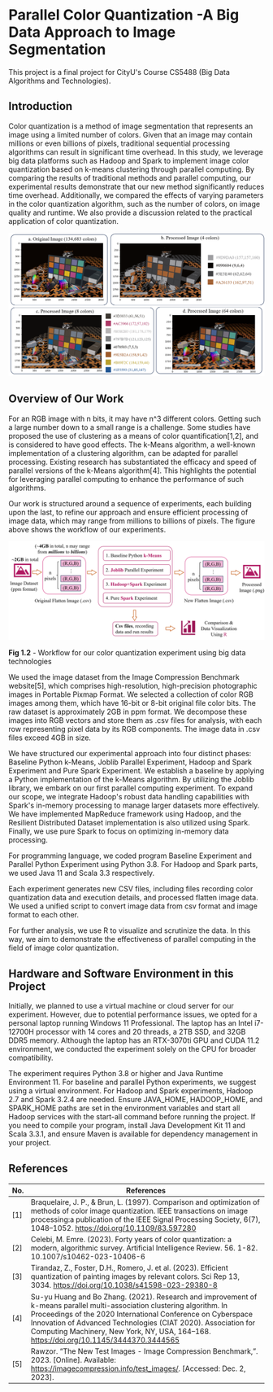 # Parallel Color Quantization -A Big Data Approach to Image Segmentation

This project is a final project for CityU's Course CS5488 (Big Data Algorithms and Technologies).

## Introduction

Color quantization is a method of image segmentation that represents an image using a limited number of colors. Given that an image may contain millions or even billions of pixels, traditional sequential processing algorithms can result in significant time overhead. In this study, we leverage big data platforms such as Hadoop and Spark to implement image color quantization based on k-means clustering through parallel computing. By comparing the results of traditional methods and parallel computing, our experimental results demonstrate that our new method significantly reduces time overhead. Additionally, we compared the effects of varying parameters in the color quantization algorithm, such as the number of colors, on image quality and runtime. We also provide a discussion related to the practical application of color quantization.

![a](_img//b.png)



## Overview of Our Work

For an RGB image with n bits, it may have n^3 different colors. Getting such a large number down to a small range is a challenge. Some studies have proposed the use of clustering as a means of color quantification[1,2], and is considered to have good effects. The k-Means algorithm, a well-known implementation of a clustering algorithm, can be adapted for parallel processing. Existing research has substantiated the efficacy and speed of parallel versions of the k-Means algorithm[4]. This highlights the potential for leveraging parallel computing to enhance the performance of such algorithms.

 

Our work is structured around a sequence of experiments, each building upon the last, to refine our approach and ensure efficient processing of image data, which may range from millions to billions of pixels. The figure above shows the workflow of our experiments.

 

![b](_img//a.png)

**Fig 1.2** - Workflow for our color quantization experiment using big data technologies

 

We used the image dataset from the Image Compression Benchmark website[5], which comprises high-resolution, high-precision photographic images in Portable Pixmap Format. We selected a collection of color RGB images among them, which have 16-bit or 8-bit original file color bits. The raw dataset is approximately 2GB in ppm format. We decompose these images into RGB vectors and store them as .csv files for analysis, with each row representing pixel data by its RGB components. The image data in .csv files exceed 4GB in size.

 

We have structured our experimental approach into four distinct phases: Baseline Python k-Means, Joblib Parallel Experiment, Hadoop and Spark Experiment and Pure Spark Experiment. We establish a baseline by applying a Python implementation of the k-Means algorithm. By utilizing the Joblib library, we embark on our first parallel computing experiment. To expand our scope, we integrate Hadoop's robust data handling capabilities with Spark's in-memory processing to manage larger datasets more effectively. We have implemented MapReduce framework using Hadoop, and the Resilient Distributed Dataset implementation is also utilized using Spark. Finally, we use pure Spark to focus on optimizing in-memory data processing.

For programming language, we coded program Baseline Experiment and Parallel Python Experiment using Python 3.8. For Hadoop and Spark parts, we used Java 11 and Scala 3.3 respectively.

Each experiment generates new CSV files, including files recording color quantization data and execution details, and processed flatten image data. We used a unified script to convert image data from csv format and image format to each other. 

For further analysis, we use R to visualize and scrutinize the data. In this way, we aim to demonstrate the effectiveness of parallel computing in the field of image color quantization.



## Hardware and Software Environment in this Project

Initially, we planned to use a virtual machine or cloud server for our experiment. However, due to potential performance issues, we opted for a personal laptop running Windows 11 Professional. The laptop has an Intel i7-12700H processor with 14 cores and 20 threads, a 2TB SSD, and 32GB DDR5 memory. Although the laptop has an RTX-3070ti GPU and CUDA 11.2 environment, we conducted the experiment solely on the CPU for broader compatibility.

 

The experiment requires Python 3.8 or higher and Java Runtime Environment 11. For baseline and parallel Python experiments, we suggest using a virtual environment. For Hadoop and Spark experiments, Hadoop 2.7 and Spark 3.2.4 are needed. Ensure JAVA_HOME, HADOOP_HOME, and SPARK_HOME paths are set in the environment variables and start all Hadoop services with the start-all command before running the project. If you need to compile your program, install Java Development Kit 11 and Scala 3.3.1, and ensure Maven is available for dependency management in your project.

## References

| No. | References |
| ---- | ------------------------------------------------------------ |
| [1]  | Braquelaire,  J. P., & Brun, L. (1997). Comparison and optimization of methods of color  image quantization. IEEE transactions on image processing:a publication of  the IEEE Signal Processing Society, 6(7), 1048–1052.  https://doi.org/10.1109/83.597280 |
| [2]  | Celebi, M. Emre.  (2023). Forty years of color quantization: a modern, algorithmic survey.  Artificial Intelligence Review. 56. 1-82. 10.1007/s10462-023-10406-6 |
| [3]  | Tirandaz, Z.,  Foster, D.H., Romero, J. et al. (2023). Efficient quantization of painting images by  relevant colors. Sci Rep 13, 3034. https://doi.org/10.1038/s41598-023-29380-8 |
| [4]  | Su-yu Huang and Bo Zhang. (2021).  Research and improvement of k-means parallel multi-association clustering algorithm.  In Proceedings of the 2020 International Conference on Cyberspace Innovation  of Advanced Technologies (CIAT 2020). Association for Computing Machinery,  New York, NY, USA, 164–168. https://doi.org/10.1145/3444370.3444565 |
| [5]  | Rawzor. “The New Test Images - Image Compression  Benchmark,”. 2023. [Online]. Available:  https://imagecompression.info/test_images/. [Accessed: Dec. 2, 2023]. |


